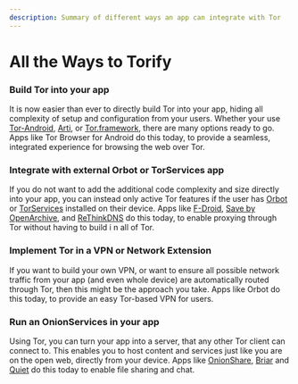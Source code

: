 ```yaml
---
description: Summary of different ways an app can integrate with Tor
---
```


# All the Ways to Torify

### Build Tor into your app

It is now easier than ever to directly build Tor into your app, hiding all complexity of setup and configuration from your users. Whether your use [Tor-Android](../tor-on-android/tor-android-library.md), [Arti](../tor-c-tor-vs-arti-what.md), or [Tor.framework](../tor-on-ios/tor.framework-for-ios.md), there are many options ready to go. Apps like Tor Browser for Android do this today, to provide a seamless, integrated experience for browsing the web over Tor.

### Integrate with external Orbot or TorServices app

If you do not want to add the additional code complexity and size directly into your app, you can instead only active Tor features if the user has [Orbot](../tor-on-android/netcipher-with-orbot-legacy.md) or [TorServices](../tor-on-android/torservices.md) installed on their device. Apps like [F-Droid](../mobile-apps-with-tor.md), [Save by OpenArchive](../mobile-apps-with-tor.md), and [ReThinkDNS](../mobile-apps-with-tor.md) do this today, to enable proxying through Tor without having to build i n all of Tor.

### Implement Tor in a VPN or Network Extension

If you want to build your own VPN, or want to ensure all possible network traffic from your app (and even whole device) are automatically routed through Tor, then this might be the approach you take. Apps like Orbot do this today, to provide an easy Tor-based VPN for users.

### Run an OnionServices in your app

Using Tor, you can turn your app into a server, that any other Tor client can connect to. This enables you to host content and services just like you are on the open web, directly from your device. Apps like [OnionShare](../mobile-apps-with-tor.md), [Briar](../mobile-apps-with-tor.md) and [Quiet](../mobile-apps-with-tor.md) do this today to enable file sharing and chat.
